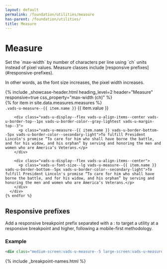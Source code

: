 ```yaml
---
layout: default
permalink: /foundation/utilities/measure
has-parent: /foundation/utilities/
title: Measure
---
```


# Measure

<div class="va-introtext" markdown="1">
Set the `max-width` by number of characters per line using `ch` units instead of pixel values. Measure classes include [responsive prefixes](#responsive-prefixes).
</div>

In other words, as the font size increases, the pixel width increases.


<div class="site-showcase">
  {%
    include _showcase-header.html
    heading_level=2
    header="Measure"
    responsive=true
    css_property="max-width (ch)"
  %}
  <div class="vads-l-row">
    {% for item in site.data.measures.measures %}
      <div class="site-showcase__col vads-l-col--12 {% if forloop.index == 1 %}vads-u-border-top--0{% endif %}">
        <div class="vads-u-display--flex vads-u-justify-content--space-between">
          <code class="code">.vads-u-measure--{{ item.name }}</code>
          <span class="site-utility-value">{{ item.value }}</span>
        </div>

        <div class="vads-u-display--flex vads-u-align-items--center vads-u-border-top--1px vads-u-border-color--gray-lightest vads-u-margin-top--3">
          <p class="vads-u-measure--{{ item.name }} vads-u-border-bottom--5px vads-u-border-color--secondary-light">To fulfill President Lincoln's promise “To care for him who shall have borne the battle, and for his widow, and his orphan” by serving and honoring the men and women who are America’s Veterans.</p>
        </div>

        <div class="vads-u-display--flex vads-u-align-items--center">
          <p class="vads-u-font-size--lg vads-u-measure--{{ item.name }} vads-u-border-bottom--5px vads-u-border-color--secondary-light">To fulfill President Lincoln's promise “To care for him who shall have borne the battle, and for his widow, and his orphan” by serving and honoring the men and women who are America’s Veterans.</p>
        </div>
      </div>
    {% endfor %}
  </div>
</div>

## Responsive prefixes

Add a responsive breakpoint prefix separated with a : to target a utility at a responsive breakpoint and higher, following a mobile-first methodology.

### Example

```html
<div class="medium-screen:vads-u-measure--5 large-screen:vads-u-measure--1">
```
{% include _breakpoint-names.html %}